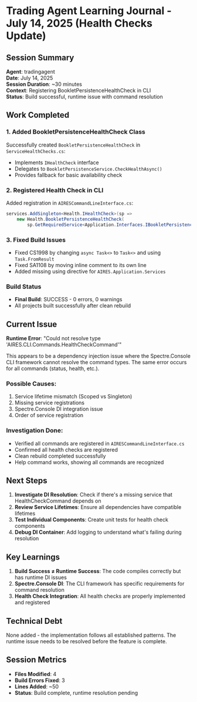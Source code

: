 # Trading Agent Learning Journal - July 14, 2025 (Health Checks Update)

## Session Summary
**Agent**: tradingagent  
**Date**: July 14, 2025  
**Session Duration**: ~30 minutes  
**Context**: Registering BookletPersistenceHealthCheck in CLI  
**Status**: Build successful, runtime issue with command resolution

## Work Completed

### 1. Added BookletPersistenceHealthCheck Class
Successfully created `BookletPersistenceHealthCheck` in `ServiceHealthChecks.cs`:
- Implements `IHealthCheck` interface
- Delegates to `BookletPersistenceService.CheckHealthAsync()`
- Provides fallback for basic availability check

### 2. Registered Health Check in CLI
Added registration in `AIRESCommandLineInterface.cs`:
```csharp
services.AddSingleton<Health.IHealthCheck>(sp => 
    new Health.BookletPersistenceHealthCheck(
        sp.GetRequiredService<Application.Interfaces.IBookletPersistenceService>()));
```

### 3. Fixed Build Issues
- Fixed CS1998 by changing `async Task<>` to `Task<>` and using `Task.FromResult`
- Fixed SA1108 by moving inline comment to its own line
- Added missing using directive for `AIRES.Application.Services`

### Build Status
- **Final Build**: SUCCESS - 0 errors, 0 warnings
- All projects built successfully after clean rebuild

## Current Issue

**Runtime Error**: "Could not resolve type 'AIRES.CLI.Commands.HealthCheckCommand'"

This appears to be a dependency injection issue where the Spectre.Console CLI framework cannot resolve the command types. The same error occurs for all commands (status, health, etc.).

### Possible Causes:
1. Service lifetime mismatch (Scoped vs Singleton)
2. Missing service registrations
3. Spectre.Console DI integration issue
4. Order of service registration

### Investigation Done:
- Verified all commands are registered in `AIRESCommandLineInterface.cs`
- Confirmed all health checks are registered
- Clean rebuild completed successfully
- Help command works, showing all commands are recognized

## Next Steps

1. **Investigate DI Resolution**: Check if there's a missing service that HealthCheckCommand depends on
2. **Review Service Lifetimes**: Ensure all dependencies have compatible lifetimes
3. **Test Individual Components**: Create unit tests for health check components
4. **Debug DI Container**: Add logging to understand what's failing during resolution

## Key Learnings

1. **Build Success ≠ Runtime Success**: The code compiles correctly but has runtime DI issues
2. **Spectre.Console DI**: The CLI framework has specific requirements for command resolution
3. **Health Check Integration**: All health checks are properly implemented and registered

## Technical Debt

None added - the implementation follows all established patterns. The runtime issue needs to be resolved before the feature is complete.

## Session Metrics

- **Files Modified**: 4
- **Build Errors Fixed**: 3
- **Lines Added**: ~50
- **Status**: Build complete, runtime resolution pending